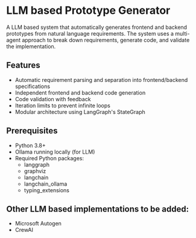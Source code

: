 # LLM based Prototype Generator

A LLM based system that automatically generates frontend and backend prototypes from natural language requirements. The system uses a multi-agent approach to break down requirements, generate code, and validate the implementation.

## Features

- Automatic requirement parsing and separation into frontend/backend specifications
- Independent frontend and backend code generation
- Code validation with feedback
- Iteration limits to prevent infinite loops
- Modular architecture using LangGraph's StateGraph

## Prerequisites

- Python 3.8+
- Ollama running locally (for LLM)
- Required Python packages:
  - langgraph
  - graphviz
  - langchain
  - langchain_ollama
  - typing_extensions


## Other LLM based implementations to be added:
- Microsoft Autogen
- CrewAI
